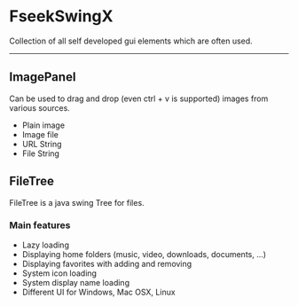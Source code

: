 FseekSwingX
=====================

Collection of all self developed gui elements which are often used.

----------

ImagePanel
---------

Can be used to drag and drop (even ctrl + v is supported) images from various sources.

 - Plain image
 - Image file
 - URL String
 - File String
 
 
FileTree
---------

FileTree is a java swing Tree for files.
### Main features
* Lazy loading
* Displaying home folders (music, video, downloads, documents, ...)
* Displaying favorites with adding and removing
* System icon loading
* System display name loading
* Different UI for Windows, Mac OSX, Linux